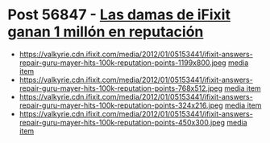 # Post 56847 - [Las damas de iFixit ganan 1 millón en reputación](https://www.ifixit.com/News/56847/las-damas-de-ifixit-ganan-1-millon-en-reputacion)

- https://valkyrie.cdn.ifixit.com/media/2012/01/05153441/ifixit-answers-repair-guru-mayer-hits-100k-reputation-points-1199x800.jpeg [media item](media-28398.md)
- https://valkyrie.cdn.ifixit.com/media/2012/01/05153441/ifixit-answers-repair-guru-mayer-hits-100k-reputation-points-768x512.jpeg [media item](media-28398.md)
- https://valkyrie.cdn.ifixit.com/media/2012/01/05153441/ifixit-answers-repair-guru-mayer-hits-100k-reputation-points-324x216.jpeg [media item](media-28398.md)
- https://valkyrie.cdn.ifixit.com/media/2012/01/05153441/ifixit-answers-repair-guru-mayer-hits-100k-reputation-points-450x300.jpeg [media item](media-28398.md)